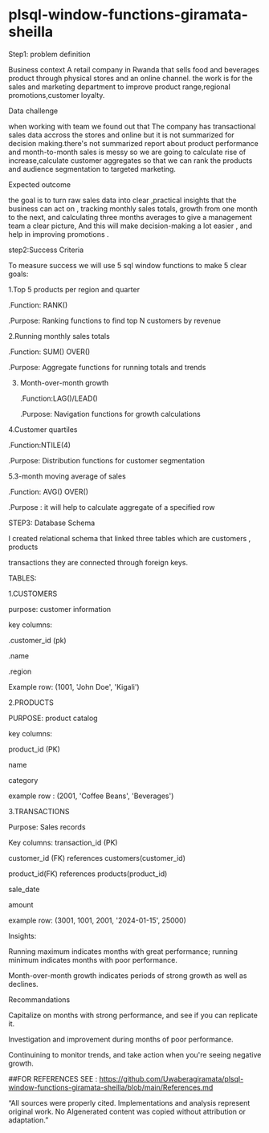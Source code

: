 # plsql-window-functions-giramata-sheilla
Step1: problem  definition

  Business context
A retail company in Rwanda that sells  food and beverages product  through physical stores  and an online channel. the work is for the sales and marketing department to improve product range,regional promotions,customer loyalty.


  Data challenge

 when working with team  we  found out that The company has transactional sales data accross the stores and online but it is not  summarized for decision making.there's not summarized report about product  performance and  month-to-month sales is messy  so  we are going  to calculate rise of increase,calculate customer aggregates so that  we can rank the products and audience segmentation to targeted marketing.



  Expected outcome

  
the goal is to turn  raw sales data into clear ,practical insights that the business can act on ,  tracking monthly sales totals, growth from one month to the next,  and calculating three months averages to give a management team a clear picture,
And this will make decision-making  a lot easier , and help in improving promotions .

step2:Success Criteria


To measure success we will use 5 sql window functions to make 5 clear goals:


1.Top 5 products per region and quarter

  .Function: RANK()
  
   .Purpose:  Ranking functions to find top N customers by revenue

  
2.Running monthly sales totals

   .Function: SUM() OVER()
   
   .Purpose: Aggregate functions for running totals and trends

3. Month-over-month growth

   .Function:LAG()/LEAD()
   
   .Purpose: Navigation functions for growth calculations

   
4.Customer quartiles

  .Function:NTILE(4)
   
   .Purpose: Distribution functions for customer segmentation

   
5.3-month moving average of sales

   .Function: AVG() OVER()
   
   .Purpose : it will help to calculate aggregate of a specified row

STEP3: Database Schema

 I created  relational schema that linked three  tables which are  customers , products 
 
 transactions they are connected  through foreign keys.

  TABLES:

1.CUSTOMERS

purpose: customer information

key columns:

.customer_id (pk)

.name

.region

Example row: (1001, 'John Doe', 'Kigali')


2.PRODUCTS

PURPOSE: product catalog 

key columns: 

product_id (PK)

name 

category

example row : (2001, 'Coffee Beans', 'Beverages')

3.TRANSACTIONS

Purpose: Sales records

Key columns: 
transaction_id (PK)

customer_id (FK)  references customers(customer_id)

product_id(FK) references products(product_id)

sale_date

amount

example row: (3001, 1001, 2001, '2024-01-15', 25000)

 Insights:

Running maximum indicates  months with great performance; running minimum indicates months with poor performance.

Month-over-month growth indicates periods of strong growth as well as declines.

Recommandations

Capitalize on months with strong performance, and see if you can replicate it.

Investigation and improvement during months of poor performance.

Continuining to monitor trends, and take action when you're seeing negative growth.

##FOR REFERENCES SEE :
https://github.com/Uwaberagiramata/plsql-window-functions-giramata-sheilla/blob/main/References.md

“All sources were properly cited. Implementations and analysis represent original work. No AIgenerated content was copied without attribution or adaptation.”






























